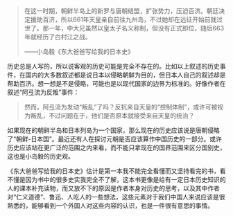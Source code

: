 >在这一时期，朝鲜半岛上的新罗与唐朝结盟，扩张势力，压迫百济。朝廷决定援助百济，所以661年天皇亲自前往九州岛，不过她却在远征开始前就过世了。那一年，中大兄虽然以皇太子名义称制，但没有正式即位，随后663年就经历了白村江之战。
>
>——小岛毅《东大爸爸写给我的日本史》

历史总是人写的，所以说客观的历史可能是完全不存在的。比如以上叙述的历史事件，在国内的大多数叙述都是说日本以侵略朝鲜为目的，但日本人自己的叙述却是帮助百济。想一想是不是侵略，可能也是以现代国家的边界为标准的。好像作者在叙述“阿弖流为反叛”事件：

>然而，阿弖流为发动“叛乱”了吗？反抗来自天皇的“控制体制”，或许可被视为叛乱，不过问题在于，他们是否原本就接受来自天皇的统治？

如果现在的朝鲜半岛和日本列岛为一个国家，那么现在的历史应该说是唐朝侵略了“朝鲜-日本国”。最近还有人在探讨元朝是否应该算作中国历史的一部分。或许历史应该站在更广泛的范围之内来看，而不能只拿现在的国界范围来区分国别史，这也是小岛毅的历史观。

《东大爸爸写给我的日本史》估计是第一本我不能完全看懂而又坚持看完的书，看不懂是因为书中的很多史实我完全不了解，这本书更像是给有一定日本历史知识的人的课本补充读物，而又放不下的原因是作者本身对历史的思考，以及其中作者对“仁义道德”、鲁迅、人吃人的一些想法，这些元素对于我们中国人来说应该是很熟悉的，能够看到一个外国人对这些内容的认识，也是一件很有意思的事情。
